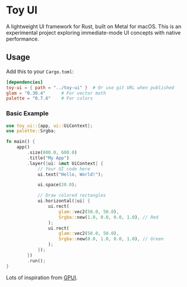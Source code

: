 # Toy UI

A lightweight UI framework for Rust, built on Metal for macOS. This is an experimental project exploring immediate-mode UI concepts with native performance.

## Usage

Add this to your `Cargo.toml`:

```toml
[dependencies]
toy-ui = { path = "../toy-ui" }  # Or use git URL when published
glam = "0.30.4"      # For vector math
palette = "0.7.6"    # For colors
```

### Basic Example

```rust
use toy_ui::{app, ui::UiContext};
use palette::Srgba;

fn main() {
    app()
        .size(800.0, 600.0)
        .title("My App")
        .layer(|ui: &mut UiContext| {
            // Your UI code here
            ui.text("Hello, World!");

            ui.space(20.0);

            // Draw colored rectangles
            ui.horizontal(|ui| {
                ui.rect(
                    glam::vec2(50.0, 50.0),
                    Srgba::new(1.0, 0.0, 0.0, 1.0), // Red
                );
                ui.rect(
                    glam::vec2(50.0, 50.0),
                    Srgba::new(0.0, 1.0, 0.0, 1.0), // Green
                );
            });
        })
        .run();
}
```

Lots of inspiration from [GPUI](https://gpui.rs).
